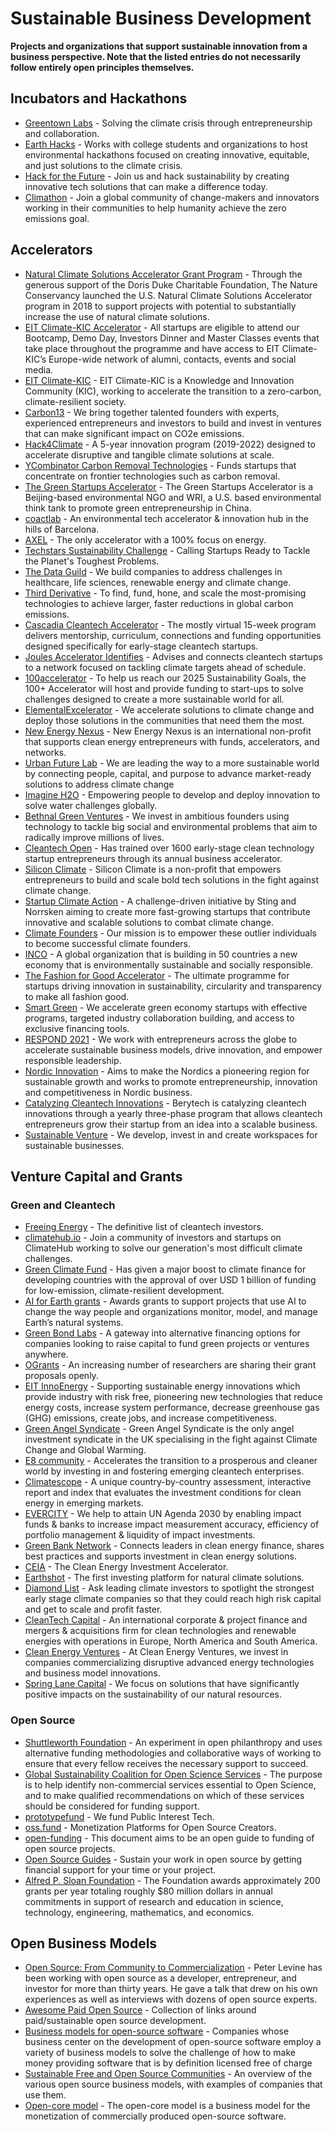 <!--lint ignore awesome-toc awesome-contributing awesome-badge -->
# Sustainable Business Development

__Projects and organizations that support sustainable innovation from a business perspective. Note that the listed entries do not necessarily follow entirely open principles themselves.__

## Incubators and Hackathons
* [Greentown Labs](https://greentownlabs.com/) - Solving the climate crisis through entrepreneurship and collaboration.
* [Earth Hacks](https://earthhacks.io/) - Works with college students and organizations to host environmental hackathons focused on creating innovative, equitable, and just solutions to the climate crisis.
* [Hack for the Future](https://www.hackforfuture.eu/) - Join us and hack sustainability by creating innovative tech solutions that can make a difference today.
* [Climathon](https://climathon.climate-kic.org/) - Join a global community of change-makers and innovators working in their communities to help humanity achieve the zero emissions goal.


## Accelerators
* [Natural Climate Solutions Accelerator Grant Program](https://www.nature.org/en-us/what-we-do/our-priorities/tackle-climate-change/climate-change-stories/natural-climate-solutions-accelerator-grant/) - Through the generous support of the Doris Duke Charitable Foundation, The Nature Conservancy launched the U.S. Natural Climate Solutions Accelerator program in 2018 to support projects with potential to substantially increase the use of natural climate solutions.
* [EIT Climate-KIC Accelerator](http://www.climate-kic-dach.org/) - All startups are eligible to attend our Bootcamp, Demo Day, Investors Dinner and Master Classes events that take place throughout the programme and have access to EIT Climate-KIC’s Europe-wide network of alumni, contacts, events and social media.
* [EIT Climate-KIC](https://www.climate-kic.org/) - EIT Climate-KIC is a Knowledge and Innovation Community (KIC), working to accelerate the transition to a zero-carbon, climate-resilient society.
* [Carbon13](https://carbonthirteen.com/) - We bring together talented founders with experts, experienced entrepreneurs and investors to build and invest in ventures that can make significant impact on CO2e emissions.
* [Hack4Climate](https://hack4climate.org/#hackathon) - A 5-year innovation program (2019-2022) designed to accelerate disruptive and tangible climate solutions at scale.
* [YCombinator Carbon Removal Technologies](http://carbon.ycombinator.com/) - Funds startups that concentrate on frontier technologies such as carbon removal.
* [The Green Startups Accelerator](https://solarimpulse.com/network/the-green-startups-accelerator) - The Green Startups Accelerator is a Beijing-based environmental NGO and WRI, a U.S. based environmental think tank to promote green entrepreneurship in China.
* [coactlab](https://www.coactlab.org/) - An environmental tech accelerator & innovation hub in the hills of Barcelona.
* [AXEL](https://www.axel.energy/en/) - The only accelerator with a 100% focus on energy.
* [Techstars Sustainability Challenge](https://www.techstars.com/accelerators/sustainability) - Calling Startups Ready to Tackle the Planet's Toughest Problems.
* [The Data Guild](https://www.thedataguild.com/) - We build companies to address challenges in healthcare, life sciences, renewable energy and climate change.
* [Third Derivative](https://third-derivative.org/) - To find, fund, hone, and scale the most-promising technologies to achieve larger, faster reductions in global carbon emissions.
* [Cascadia Cleantech Accelerator](https://cascadiacleantech.org/) - The mostly virtual 15-week program delivers mentorship, curriculum, connections and funding opportunities designed specifically for early-stage cleantech startups.
* [Joules Accelerator Identifies](https://www.joulesaccelerator.com/) - Advises and connects cleantech startups to a network focused on tackling climate targets ahead of schedule.
* [100accelerator](https://www.100accelerator.com/) - To help us reach our 2025 Sustainability Goals, the 100+ Accelerator will host and provide funding to start-ups to solve challenges designed to create a more sustainable world for all.
* [ElementalExcelerator](https://elementalexcelerator.com/) - We accelerate solutions to climate change and deploy those solutions in the communities that need them the most.
* [New Energy Nexus](https://www.newenergynexus.com/) - New Energy Nexus is an international non-profit that supports clean energy entrepreneurs with funds, accelerators, and networks.
* [Urban Future Lab](http://ufl.nyc/) - We are leading the way to a more sustainable world by connecting people, capital, and purpose to advance market-ready solutions to address climate change
* [Imagine H2O](https://www.imagineh2o.org/) - Empowering people to develop and deploy innovation to solve water challenges globally.
* [Bethnal Green Ventures](https://bethnalgreenventures.com/) - We invest in ambitious founders using technology to tackle big social and environmental problems that aim to radically improve millions of lives.
* [Cleantech Open](https://www.cleantechopen.org/en/) - Has trained over 1600 early-stage clean technology startup entrepreneurs through its annual business accelerator.
* [Silicon Climate](https://www.siliconclimate.org/) - Silicon Climate is a non-profit that empowers entrepreneurs to build and scale bold tech solutions in the fight against climate change.
* [Startup Climate Action](https://www.startupclimateaction.com/) - A challenge-driven initiative by Sting and Norrsken aiming to create more fast-growing startups that contribute innovative and scalable solutions to combat climate change.
* [Climate Founders](https://www.climatefounders.com/)  - Our mission is to empower these outlier individuals to become successful climate founders.
* [INCO](https://inco-group.co/) - A global organization that is building in 50 countries a new economy that is environmentally sustainable and socially responsible.
* [The Fashion for Good Accelerator](https://fashionforgood.com/accelerator-programme/) - The ultimate programme for startups driving innovation in sustainability, circularity and transparency to make all fashion good.
* [Smart Green](https://smartgreen-accelerator.de/) - We accelerate green economy startups with effective programs, targeted industry collaboration building, and access to exclusive financing tools.
* [RESPOND 2021](https://respond-accelerator.com/apply/) - We work with entrepreneurs across the globe to accelerate sustainable business models, drive innovation, and empower responsible leadership.
* [Nordic Innovation](https://www.nordicinnovation.org/) - Aims to make the Nordics a pioneering region for sustainable growth and works to promote entrepreneurship, innovation and competitiveness in Nordic business.
* [Catalyzing Cleantech Innovations](https://www.rockstart.com/energy/) - Berytech is catalyzing cleantech innovations through a yearly three-phase program that allows cleantech entrepreneurs grow their startup from an idea into a scalable business.
* [Sustainable Venture](https://www.sustainableventures.co.uk/) - We develop, invest in and create workspaces for sustainable businesses.


## Venture Capital and Grants

### Green and Cleantech
* [Freeing Energy](https://www.freeingenergy.com/list-of-cleantech-investors/) - The definitive list of cleantech investors.
* [climatehub.io](https://climatehub.io/) - Join a community of investors and startups on ClimateHub working to solve our generation's most difficult climate challenges.
* [Green Climate Fund](https://www.greenclimate.fund/) - Has given a major boost to climate finance for developing countries with the approval of over USD 1 billion of funding for low-emission, climate-resilient development.
* [AI for Earth grants](https://www.microsoft.com/en-us/ai/ai-for-earth-grants) - Awards grants to support projects that use AI to change the way people and organizations monitor, model, and manage Earth’s natural systems.
* [Green Bond Labs](https://impactisi.com/program/) - A gateway into alternative financing options for companies looking to raise capital to fund green projects or ventures anywhere.
* [OGrants](https://www.ogrants.org/) - An increasing number of researchers are sharing their grant proposals openly.
* [EIT InnoEnergy](https://www.innoenergy.com/) - Supporting sustainable energy innovations which provide industry with risk free, pioneering new technologies that reduce energy costs, increase system performance, decrease greenhouse gas (GHG) emissions, create jobs, and increase competitiveness.
* [Green Angel Syndicate](https://greenangelsyndicate.com/) - Green Angel Syndicate is the only angel investment syndicate in the UK specialising in the fight against Climate Change and Global Warming.
* [E8 community](https://www.e8angels.com/) - Accelerates the transition to a prosperous and cleaner world by investing in and fostering emerging cleantech enterprises.
* [Climatescope](https://global-climatescope.org/) - A unique country-by-country assessment, interactive report and index that evaluates the investment conditions for clean energy in emerging markets.
* [EVERCITY](https://evercity.io/) - We help to attain UN Agenda 2030 by enabling impact funds & banks to increase impact measurement accuracy, efficiency of portfolio management & liquidity of impact investments.
* [Green Bank Network](https://greenbanknetwork.org/) - Connects leaders in clean energy finance, shares best practices and supports investment in clean energy solutions.
* [CEIA](https://www.cleanenergyinvest.org/) - The Clean Energy Investment Accelerator.
* [Earthshot](http://www.earthshotclimate.com/) - The first investing platform for natural climate solutions.
* [Diamond List](https://diamondlist.co/) - Ask leading climate investors to spotlight the strongest early stage climate companies so that they could reach high risk capital and get to scale and profit faster.
* [CleanTech Capital](https://www.cltcap.net/) - An international corporate & project finance and mergers & acquisitions firm for clean technologies and renewable energies with operations in Europe, North America and South America.
* [Clean Energy Ventures](https://cleanenergyventures.com/) - At Clean Energy Ventures, we invest in companies commercializing disruptive advanced energy technologies and business model innovations.
* [Spring Lane Capital](https://www.springlanecapital.com/) - We focus on solutions that have significantly positive impacts on the sustainability of our natural resources.

### Open Source 
* [Shuttleworth Foundation](https://shuttleworthfoundation.org/) - An experiment in open philanthropy and uses alternative funding methodologies and collaborative ways of working to ensure that every fellow receives the necessary support to succeed.
* [Global Sustainability Coalition for Open Science Services](https://scoss.org/need-funding-for-open-infra/) - The purpose is to help identify non-commercial services essential to Open Science, and to make qualified recommendations on which of these services should be considered for funding support.
* [prototypefund](https://prototypefund.de/en/) - We fund Public Interest Tech.
* [oss.fund](https://www.oss.fund/) - Monetization Platforms for Open Source Creators.
* [open-funding](https://github.com/ralphtheninja/open-funding) - This document aims to be an open guide to funding of open source projects.
* [Open Source Guides](https://opensource.guide/getting-paid/) - Sustain your work in open source by getting financial support for your time or your project.
* [Alfred P. Sloan Foundation](https://sloan.org/programs/digital-technology) - The Foundation awards approximately 200 grants per year totaling roughly $80 million dollars in annual commitments in support of research and education in science, technology, engineering, mathematics, and economics.


## Open Business Models
* [Open Source: From Community to Commercialization](https://a16z.com/2019/10/04/commercializing-open-source/) - Peter Levine has been working with open source as a developer, entrepreneur, and investor for more than thirty years. He gave a talk that drew on his own experiences as well as interviews with dozens of open source experts.
* [Awesome Paid Open Source](https://github.com/mrjoelkemp/awesome-paid-open-source) - Collection of links around paid/sustainable open source development.
* [Business models for open-source software](https://en.wikipedia.org/wiki/Business_models_for_open-source_software) - Companies whose business center on the development of open-source software employ a variety of business models to solve the challenge of how to make money providing software that is by definition licensed free of charge
* [Sustainable Free and Open Source Communities](https://sfosc.org/docs/business-models/) - An overview of the various open source business models, with examples of companies that use them.
* [Open-core model](https://en.wikipedia.org/wiki/Open-core_model) - The open-core model is a business model for the monetization of commercially produced open-source software.
